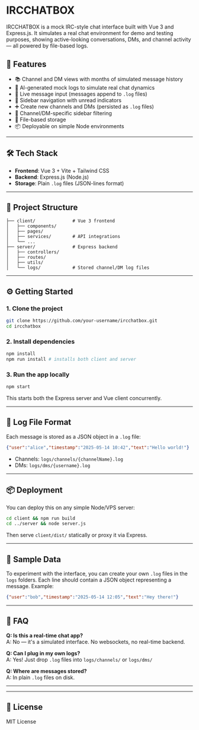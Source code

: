 # IRCCHATBOX

IRCCHATBOX is a mock IRC-style chat interface built with Vue 3 and Express.js. It simulates a real chat environment for
demo and testing purposes, showing active-looking conversations, DMs, and channel activity — all powered by file-based logs.

## 🚀 Features

- 📚 Channel and DM views with months of simulated message history
- 🧠 AI-generated mock logs to simulate real chat dynamics
- 💬 Live message input (messages append to `.log` files)
- 🧭 Sidebar navigation with unread indicators
- ➕ Create new channels and DMs (persisted as `.log` files)
- 🎯 Channel/DM-specific sidebar filtering
- 🧱 File-based storage
- 📦 Deployable on simple Node environments

---

## 🛠 Tech Stack

- **Frontend**: Vue 3 + Vite + Tailwind CSS
- **Backend**: Express.js (Node.js)
- **Storage**: Plain `.log` files (JSON-lines format)

---

## 📁 Project Structure

```
├── client/              # Vue 3 frontend
│   ├── components/
│   ├── pages/
│   ├── services/        # API integrations
│   └── ...
├── server/              # Express backend
│   ├── controllers/
│   ├── routes/
│   ├── utils/
│   └── logs/            # Stored channel/DM log files
```

---

## ⚙️ Getting Started

### 1. Clone the project
```bash
git clone https://github.com/your-username/ircchatbox.git
cd ircchatbox
```

### 2. Install dependencies
```bash
npm install
npm run install # installs both client and server
```

### 3. Run the app locally
```bash
npm start
```
This starts both the Express server and Vue client concurrently.

---

## 📄 Log File Format
Each message is stored as a JSON object in a `.log` file:
```json
{"user":"alice","timestamp":"2025-05-14 10:42","text":"Hello world!"}
```

- Channels: `logs/channels/{channelName}.log`
- DMs: `logs/dms/{username}.log`

---

## 📦 Deployment
You can deploy this on any simple Node/VPS server:
```bash
cd client && npm run build
cd ../server && node server.js
```
Then serve `client/dist/` statically or proxy it via Express.

---

## 🧪 Sample Data
To experiment with the interface, you can create your own `.log` files in the
`logs` folders. Each line should contain a JSON object representing a message.
Example:
```json
{"user":"bob","timestamp":"2025-05-14 12:05","text":"Hey there!"}
```

---

## 🙋 FAQ

**Q: Is this a real-time chat app?**  
A: No — it's a simulated interface. No websockets, no real-time backend.

**Q: Can I plug in my own logs?**  
A: Yes! Just drop `.log` files into `logs/channels/` or `logs/dms/`

**Q: Where are messages stored?**  
A: In plain `.log` files on disk.

---

---

## 📜 License
MIT License
